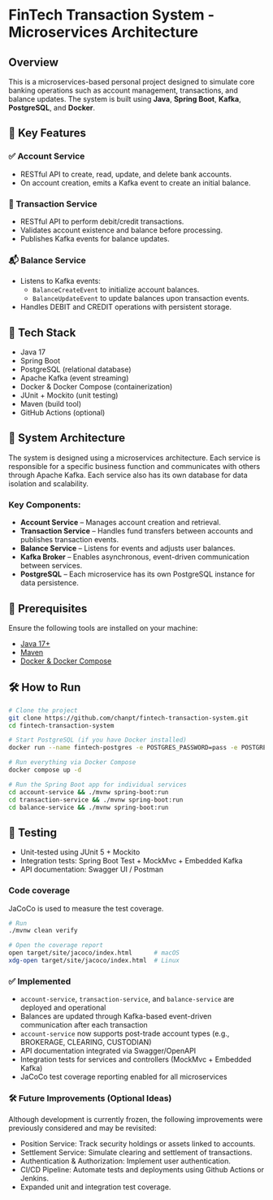 # FinTech Transaction System - Microservices Architecture

## Overview

This is a microservices-based personal project designed to simulate core banking operations such as account management, transactions, and balance updates. The system is built using **Java**, **Spring Boot**, **Kafka**, **PostgreSQL**, and **Docker**.

## 🚀 Key Features 
### ✅ Account Service
- RESTful API to create, read, update, and delete bank accounts.
- On account creation, emits a Kafka event to create an initial balance. 

### 💸 Transaction Service
- RESTful API to perform debit/credit transactions.
- Validates account existence and balance before processing.
- Publishes Kafka events for balance updates. 

### 📬 Balance Service
- Listens to Kafka events: 
  - `BalanceCreateEvent` to initialize account balances. 
  - `BalanceUpdateEvent` to update balances upon transaction events. 
- Handles DEBIT and CREDIT operations with persistent storage.

## 🧱 Tech Stack
- Java 17
- Spring Boot
- PostgreSQL (relational database)
- Apache Kafka (event streaming)
- Docker & Docker Compose (containerization)
- JUnit + Mockito (unit testing)
- Maven (build tool)
- GitHub Actions (optional)

## 📐 System Architecture 
The system is designed using a microservices architecture. Each service is responsible for a specific business function and communicates with others through Apache Kafka. Each service also has its own database for data isolation and scalability. 

### Key Components:
- **Account Service** – Manages account creation and retrieval. 
- **Transaction Service** – Handles fund transfers between accounts and publishes transaction events.
- **Balance Service** – Listens for events and adjusts user balances. 
- **Kafka Broker** – Enables asynchronous, event-driven communication between services.
- **PostgreSQL** – Each microservice has its own PostgreSQL instance for data persistence.
  
## 🔧 Prerequisites

Ensure the following tools are installed on your machine:

- [Java 17+](https://adoptium.net/)
- [Maven](https://maven.apache.org/)
- [Docker & Docker Compose](https://docs.docker.com/compose/)
  
## 🛠️ How to Run 
```bash
# Clone the project
git clone https://github.com/chanpt/fintech-transaction-system.git
cd fintech-transaction-system

# Start PostgreSQL (if you have Docker installed)
docker run --name fintech-postgres -e POSTGRES_PASSWORD=pass -e POSTGRES_USER=finuser -e POSTGRES_DB=fintech -p 5432:5432 -d postgres

# Run everything via Docker Compose
docker compose up -d
```
```bash
# Run the Spring Boot app for individual services
cd account-service && ./mvnw spring-boot:run
cd transaction-service && ./mvnw spring-boot:run
cd balance-service && ./mvnw spring-boot:run
```

## 🧪 Testing
- Unit-tested using JUnit 5 + Mockito
- Integration tests: Spring Boot Test + MockMvc + Embedded Kafka
- API documentation: Swagger UI / Postman

### Code coverage 
JaCoCo is used to measure the test coverage.

```bash
# Run
./mvnw clean verify
```
```bash
# Open the coverage report
open target/site/jacoco/index.html      # macOS
xdg-open target/site/jacoco/index.html  # Linux
```

### ✅ Implemented
- `account-service`, `transaction-service`, and `balance-service` are deployed and operational
- Balances are updated through Kafka-based event-driven communication after each transaction
- `account-service` now supports post-trade account types (e.g., BROKERAGE, CLEARING, CUSTODIAN)
- API documentation integrated via Swagger/OpenAPI
- Integration tests for services and controllers (MockMvc + Embedded Kafka)
- JaCoCo test coverage reporting enabled for all microservices

### 🛠️ Future Improvements (Optional Ideas)
Although development is currently frozen, the following improvements were previously considered and may be revisited:
- Position Service: Track security holdings or assets linked to accounts.
- Settlement Service: Simulate clearing and settlement of transactions.
- Authentication & Authorization: Implement user authentication.
- CI/CD Pipeline: Automate tests and deployments using Github Actions or Jenkins.
- Expanded unit and integration test coverage. 
